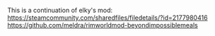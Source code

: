 This is a continuation of elky's mod:
https://steamcommunity.com/sharedfiles/filedetails/?id=2177980416
https://github.com/meldra/rimworldmod-beyondimpossiblemeals
